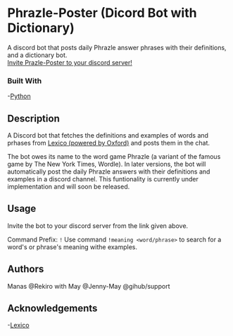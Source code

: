 # Phrazle-Poster (Dicord Bot with Dictionary)
A discord bot that posts daily Phrazle answer phrases with their definitions, and a dictionary bot.  
[Invite Prazle-Poster to your discord server!](https://discord.com/api/oauth2/authorize?client_id=981060431428866048&permissions=274877979712&scope=bot)  

### Built With
-[Python](https://www.python.org)  

## Description
A Discord bot that fetches the definitions and examples of words and prhases from [Lexico (powered by Oxford)](https://www.lexico.com) and posts them in the chat.    


The bot owes its name to the word game Phrazle (a variant of the famous game by The New York Times, Wordle). In later versions, the bot will automatically post the daily Phrazle answers with their definitions and examples in a discord channel. This funtionality is currently under implementation and will soon be released.   

## Usage 
Invite the bot to your discord server from the link given above.    


Command Prefix: `!`
Use command `!meaning <word/phrase>`  to search for a word's or phrase's meaning withe examples.   

## Authors
Manas @Rekiro with May @Jenny-May  @gihub/support

## Acknowledgements
-[Lexico](https://www.lexico.com)

